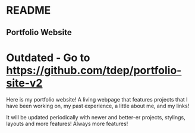 #  README
## Portfolio Website

# Outdated - Go to https://github.com/tdep/portfolio-site-v2

Here is my portfolio website! A living webpage that features projects that I have been working on, my past experience, a little about me, and my links!

It will be updated periodically with newer and better-er projects, stylings, layouts and more features! Always more features!
